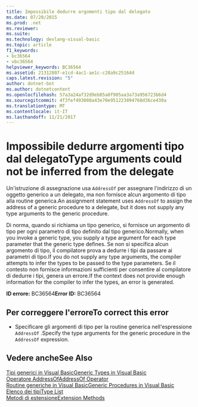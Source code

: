 ```yaml
---
title: Impossibile dedurre argomenti tipo dal delegato
ms.date: 07/20/2015
ms.prod: .net
ms.reviewer: 
ms.suite: 
ms.technology: devlang-visual-basic
ms.topic: article
f1_keywords:
- bc36564
- vbc36564
helpviewer_keywords: BC36564
ms.assetid: 21312807-e1cd-4ac1-ae1c-c28a9c25164d
caps.latest.revision: "5"
author: dotnet-bot
ms.author: dotnetcontent
ms.openlocfilehash: 57a3a24af32d9eb85a0f905aa3a73a956723b6d4
ms.sourcegitcommit: 4f3fef493080a43e70e951223894768d36ce430a
ms.translationtype: MT
ms.contentlocale: it-IT
ms.lasthandoff: 11/21/2017
---
```

# <a name="type-arguments-could-not-be-inferred-from-the-delegate"></a><span data-ttu-id="67e3b-102">Impossibile dedurre argomenti tipo dal delegato</span><span class="sxs-lookup"><span data-stu-id="67e3b-102">Type arguments could not be inferred from the delegate</span></span>
<span data-ttu-id="67e3b-103">Un'istruzione di assegnazione usa `AddressOf` per assegnare l'indirizzo di un oggetto generico a un delegato, ma non fornisce alcun argomento di tipo alla routine generica.</span><span class="sxs-lookup"><span data-stu-id="67e3b-103">An assignment statement uses `AddressOf` to assign the address of a generic procedure to a delegate, but it does not supply any type arguments to the generic procedure.</span></span>  
  
 <span data-ttu-id="67e3b-104">Di norma, quando si richiama un tipo generico, si fornisce un argomento di tipo per ogni parametro di tipo definito dal tipo generico.</span><span class="sxs-lookup"><span data-stu-id="67e3b-104">Normally, when you invoke a generic type, you supply a type argument for each type parameter that the generic type defines.</span></span> <span data-ttu-id="67e3b-105">Se non si specifica alcun argomento di tipo, il compilatore prova a dedurre i tipi da passare ai parametri di tipo.</span><span class="sxs-lookup"><span data-stu-id="67e3b-105">If you do not supply any type arguments, the compiler attempts to infer the types to be passed to the type parameters.</span></span> <span data-ttu-id="67e3b-106">Se il contesto non fornisce informazioni sufficienti per consentire al compilatore di dedurre i tipi, genera un errore.</span><span class="sxs-lookup"><span data-stu-id="67e3b-106">If the context does not provide enough information for the compiler to infer the types, an error is generated.</span></span>  
  
 <span data-ttu-id="67e3b-107">**ID errore:** BC36564</span><span class="sxs-lookup"><span data-stu-id="67e3b-107">**Error ID:** BC36564</span></span>  
  
## <a name="to-correct-this-error"></a><span data-ttu-id="67e3b-108">Per correggere l'errore</span><span class="sxs-lookup"><span data-stu-id="67e3b-108">To correct this error</span></span>  
  
-   <span data-ttu-id="67e3b-109">Specificare gli argomenti di tipo per la routine generica nell'espressione `AddressOf` .</span><span class="sxs-lookup"><span data-stu-id="67e3b-109">Specify the type arguments for the generic procedure in the `AddressOf` expression.</span></span>  
  
## <a name="see-also"></a><span data-ttu-id="67e3b-110">Vedere anche</span><span class="sxs-lookup"><span data-stu-id="67e3b-110">See Also</span></span>  
 [<span data-ttu-id="67e3b-111">Tipi generici in Visual Basic</span><span class="sxs-lookup"><span data-stu-id="67e3b-111">Generic Types in Visual Basic</span></span>](../../../visual-basic/programming-guide/language-features/data-types/generic-types.md)  
 [<span data-ttu-id="67e3b-112">Operatore AddressOf</span><span class="sxs-lookup"><span data-stu-id="67e3b-112">AddressOf Operator</span></span>](../../../visual-basic/language-reference/operators/addressof-operator.md)  
 [<span data-ttu-id="67e3b-113">Routine generiche in Visual Basic</span><span class="sxs-lookup"><span data-stu-id="67e3b-113">Generic Procedures in Visual Basic</span></span>](../../../visual-basic/programming-guide/language-features/data-types/generic-procedures.md)  
 [<span data-ttu-id="67e3b-114">Elenco dei tipi</span><span class="sxs-lookup"><span data-stu-id="67e3b-114">Type List</span></span>](../../../visual-basic/language-reference/statements/type-list.md)  
 [<span data-ttu-id="67e3b-115">Metodi di estensione</span><span class="sxs-lookup"><span data-stu-id="67e3b-115">Extension Methods</span></span>](../../../visual-basic/programming-guide/language-features/procedures/extension-methods.md)
